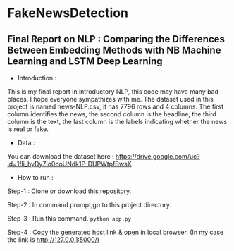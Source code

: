 # FakeNewsDetection
## Final Report on NLP : Comparing the Differences Between Embedding Methods with NB Machine Learning and LSTM Deep Learning
* Introduction :

This is my final report in introductory NLP, this code may have many bad places. I hope everyone sympathizes with me.
The dataset used in this project is named news-NLP.csv, it has 7796 rows and 4 columns. The first column identifies the news, the second column is the headline, the third column is the text, the last column is the labels indicating whether the news is real or fake.

* Data :

You can download the dataset here : https://drive.google.com/uc?id=1fli_hyDy7Io0coUNdk1P-DUPWtpfBwsX

* How to run :

Step-1 : Clone or download this repository.

Step-2 : In command prompt,go to this project directory.

Step-3 : Run this command. `python app.py`

Step-4 : Copy the generated host link & open in local browser. (In my case the link is http://127.0.0.1:5000/)